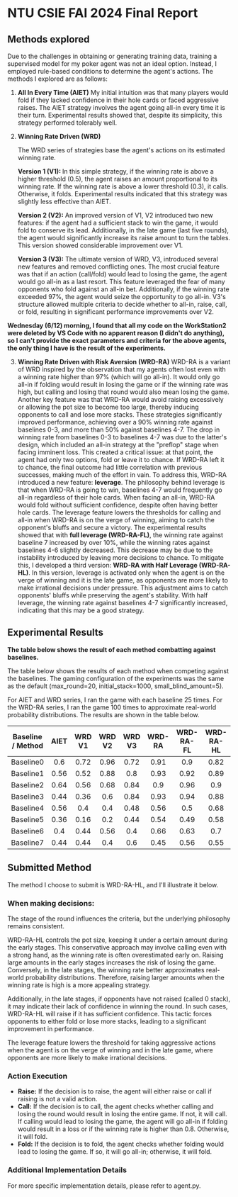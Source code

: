 # NTU CSIE FAI 2024 Final Report

## Methods explored

Due to the challenges in obtaining or generating training data, training a supervised model for my poker agent was not an ideal option. Instead, I employed rule-based conditions to determine the agent's actions. The methods I explored are as follows:

1. <b>All In Every Time (AIET)</b>
   My initial intuition was that many players would fold if they lacked confidence in their hole cards or faced aggressive raises. The AIET strategy involves the agent going all-in every time it is their turn. Experimental results showed that, despite its simplicity, this strategy performed tolerably well.

2. <b>Winning Rate Driven (WRD)</b>

   The WRD series of strategies base the agent's actions on its estimated winning rate.

   <b>Version 1 (V1): </b>In this simple strategy, if the winning rate is above a higher threshold (0.5), the agent raises an amount proportional to its winning rate. If the winning rate is above a lower threshold (0.3), it calls. Otherwise, it folds. Experimental results indicated that this strategy was slightly less effective than AIET.

   <b>Version 2 (V2):</b> An improved version of V1, V2 introduced two new features: if the agent had a sufficient stack to win the game, it would fold to conserve its lead. Additionally, in the late game (last five rounds), the agent would significantly increase its raise amount to turn the tables. This version showed considerable improvement over V1.

   <b>Version 3 (V3):</b> The ultimate version of WRD, V3, introduced several new features and removed conflicting ones. The most crucial feature was that if an action (call/fold) would lead to losing the game, the agent would go all-in as a last resort. This feature leveraged the fear of many opponents who fold against an all-in bet. Additionally, if the winning rate exceeded 97%, the agent would seize the opportunity to go all-in. V3's structure allowed multiple criteria to decide whether to all-in, raise, call, or fold, resulting in significant performance improvements over V2.

<b> Wednesday (6/12) morning, I found that all my code on the WorkStation2 were deleted by VS Code with no apparent reason (I didn't do anything), so I can't provide the exact parameters and criteria for the above agents, the only thing I have is the result of the experiments.</b>

3. <b>Winning Rate Driven with Risk Aversion (WRD-RA)</b>
   WRD-RA is a variant of WRD inspired by the observation that my agents often lost even with a winning rate higher than 97% (which will go all-in). It would only go all-in if folding would result in losing the game or if the winning rate was high, but calling and losing that round would also mean losing the game. Another key feature was that WRD-RA would avoid raising excessively or allowing the pot size to become too large, thereby inducing opponents to call and lose more stacks. These strategies significantly improved performance, achieving over a 90% winning rate against baselines 0-3, and more than 50% against baselines 4-7.
   The drop in winning rate from baselines 0-3 to baselines 4-7 was due to the latter's design, which included an all-in strategy at the "preflop" stage when facing imminent loss. This created a critical issue: at that point, the agent had only two options, fold or leave it to chance. If WRD-RA left it to chance, the final outcome had little correlation with previous successes, making much of the effort in vain.
   To address this, WRD-RA introduced a new feature: <b>leverage</b>. The philosophy behind leverage is that when WRD-RA is going  to win, baselines 4-7 would frequently go all-in regardless of their hole cards. When facing an all-in, WRD-RA would fold without sufficient confidence, despite often having better hole cards. The leverage feature lowers the thresholds for calling and all-in when WRD-RA is on the verge of winning, aiming to catch the opponent's bluffs and secure a victory.
   The experimental results showed that with <b>full leverage (WRD-RA-FL)</b>, the winning rate against baseline 7 increased by over 10%, while the winning rates against baselines 4-6 slightly decreased. This decrease may be due to the instability introduced by leaving more decisions to chance. To mitigate this, I developed a third version: <b>WRD-RA with Half Leverage (WRD-RA-HL)</b>. In this version, leverage is activated only when the agent is on the verge of winning and it is the late game, as opponents are more likely to make irrational decisions under pressure. This adjustment aims to catch opponents' bluffs while preserving the agent's stability. With half leverage, the winning rate against baselines 4-7 significantly increased, indicating that this may be a good strategy.

## Experimental Results

<b>The table below shows the result of each method combatting against baselines.</b>

The table below shows the results of each method when competing against the baselines. The gaming configuration of the experiments was the same as the default (max_round=20, initial_stack=1000, small_blind_amount=5).

For AIET and WRD series, I ran the game with each baseline 25 times. For the WRD-RA series, I ran the game 100 times to approximate real-world probability distributions. The results are shown in the table below.

| Baseline / Method | AIET | WRD V1 | WRD V2 | WRD V3 | WRD-RA | WRD-RA-FL | WRD-RA-HL |
| :---------------: | :--: | :----: | :----: | :----: | :----: | :-------: | :-------: |
|     Baseline0     | 0.6  |  0.72  |  0.96  |  0.72  |  0.91  |    0.9    |   0.82    |
|     Baseline1     | 0.56 |  0.52  |  0.88  |  0.8   |  0.93  |   0.92    |   0.89    |
|     Baseline2     | 0.64 |  0.56  |  0.68  |  0.84  |  0.9   |   0.96    |    0.9    |
|     Baseline3     | 0.44 |  0.36  |  0.6   |  0.84  |  0.93  |   0.94    |   0.88    |
|     Baseline4     | 0.56 |  0.4   |  0.4   |  0.48  |  0.56  |    0.5    |   0.68    |
|     Baseline5     | 0.36 |  0.16  |  0.2   |  0.44  |  0.54  |   0.49    |   0.58    |
|     Baseline6     | 0.4  |  0.44  |  0.56  |  0.4   |  0.66  |   0.63    |    0.7    |
|     Baseline7     | 0.44 |  0.44  |  0.4   |  0.6   |  0.45  |   0.56    |   0.55    |

## Submitted Method

The method I choose to submit is WRD-RA-HL, and I'll illustrate it below.

### When making decisions:

The stage of the round influences the criteria, but the underlying philosophy remains consistent.

WRD-RA-HL controls the pot size, keeping it under a certain amount during the early stages. This conservative approach may involve calling even with a strong hand, as the winning rate is often overestimated early on. Raising large amounts in the early stages increases the risk of losing the game. Conversely, in the late stages, the winning rate better approximates real-world probability distributions. Therefore, raising larger amounts when the winning rate is high is a more appealing strategy.

Additionally, in the late stages, if opponents have not raised (called 0 stack), it may indicate their lack of confidence in winning the round. In such cases, WRD-RA-HL will raise if it has sufficient confidence. This tactic forces opponents to either fold or lose more stacks, leading to a significant improvement in performance.

The leverage feature lowers the threshold for taking aggressive actions when the agent is on the verge of winning and in the late game, where opponents are more likely to make irrational decisions.

### Action Execution

- **Raise:** If the decision is to raise, the agent will either raise or call if raising is not a valid action.
- **Call:** If the decision is to call, the agent checks whether calling and losing the round would result in losing the entire game. If not, it will call. If calling would lead to losing the game, the agent will go all-in if folding would result in a loss or if the winning rate is higher than 0.8. Otherwise, it will fold.
- **Fold:** If the decision is to fold, the agent checks whether folding would lead to losing the game. If so, it will go all-in; otherwise, it will fold.

### Additional Implementation Details

For more specific implementation details, please refer to agent.py.